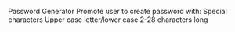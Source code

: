 Password Generator
Promote user to create password with:
Special characters
Upper case letter/lower case
2-28 characters long 
